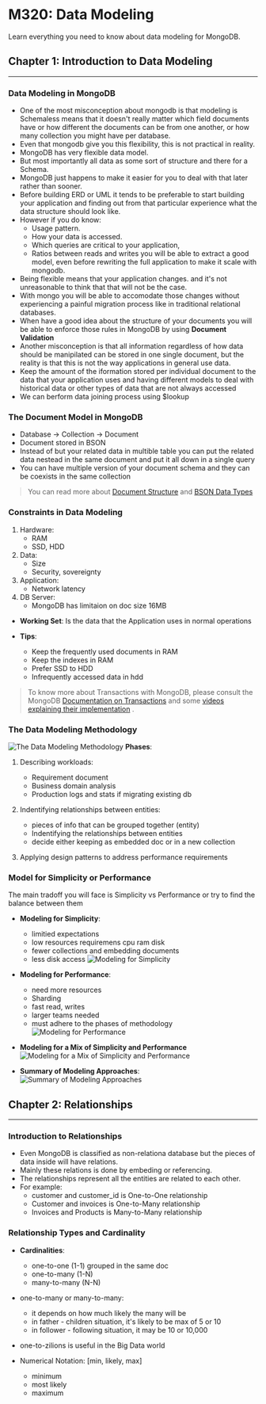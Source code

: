 # M320: Data Modeling
Learn everything you need to know about data modeling for MongoDB.

## Chapter 1: Introduction to Data Modeling
---
### Data Modeling in MongoDB
- One of the most misconception about mongodb is that modeling is Schemaless means that it doesn't really matter which field documents have or how different the documents can be from one another, or how many collection you might have  per database.
- Even that mongodb give you this flexibility, this is not practical in reality.
- MongoDB has very flexible data model.
- But most importantly all data as some sort of structure and there for a Schema.
- MongoDB just happens to make it easier for you to deal with that later rather than sooner.
- Before building ERD or UML it tends to be preferable to start building your application and finding out from that particular experience what the data structure should look like.
- However if you do know:
    - Usage pattern.
    - How your data is accessed.
    - Which queries are critical to your application,
    - Ratios between reads and writes
you will be able to extract a good model, even before rewriting the full application to make it scale with mongodb.
- Being flexible means that your application  changes. and it's not unreasonable to think that that will not be the case.
- With mongo you will be able to accomodate those changes without experiencing a painful migration process like in traditional relational databases.
- When have a good idea about the structure of your documents you will be able to enforce those rules in MongoDB by using **Document Validation** 
- Another misconception is that all information regardless of how data should be manipilated can be stored in one single document, but the reality is that this is not the way applications in general use data.
- Keep the amount of the iformation stored per individual document to the data that your application uses and having different models to deal with historical data or other types of data that are not always accessed
- We can berform data joining process using $lookup


### The Document Model in MongoDB
- Database -> Collection -> Document
- Document stored in BSON
- Instead of but your related data in multible table you can put the related data nestead in the same document and put it all down in a single query
- You can have multiple version of your document schema and they can be coexists in the same collection

> You can read more about [Document Structure](https://www.mongodb.com/docs/manual/core/data-modeling-introduction/#document-structure) and [BSON Data Types](https://www.mongodb.com/docs/upcoming/reference/bson-types/)



### Constraints in Data Modeling
1. Hardware:
	- RAM
	- SSD, HDD
2. Data:
	- Size
	- Security, sovereignty
3. Application:
	- Network latency
4. DB Server:
	- MongoDB has limitaion on doc size 16MB

- **Working Set**: Is the data that the Application uses in normal operations

- **Tips**:
	- Keep the frequently used documents in RAM
	- Keep the indexes in RAM
	- Prefer SSD to HDD
	- Infrequently accessed data in hdd



> To know more about Transactions with MongoDB, please consult the MongoDB [Documentation on Transactions](https://www.mongodb.com/docs/manual/core/transactions/) and some [videos explaining their implementation](https://www.mongodb.com/transactions) .



### The Data Modeling Methodology
![The Data Modeling Methodology](./Assets/M320/methodology.png)
**Phases**:
1. Describing workloads:
    - Requirement document
    - Business domain analysis
    - Production logs and stats if migrating existing db

2. Indentifying relationships between entities:
    - pieces of info that can be grouped together (entity)
    - Indentifying the relationships between entities
    - decide either keeping as embedded doc or in a new collection

3. Applying design patterns to address performance requirements


### Model for Simplicity or Performance
The main tradoff you will face is Simplicity vs Performance or try to find the balance between them

- **Modeling for Simplicity**:
	- limitied expectations
	- low resources requiremens cpu ram disk
	- fewer collections and embedding documents
	- less disk access
![Modeling for Simplicity](./Assets/M320/modeling_for_simplicity.png)

- **Modeling for Performance**:
	- need more resources
	- Sharding
	- fast read, writes
	- larger teams needed
	- must adhere to the phases of methodology
![Modeling for Performance](./Assets/M320/modeling_for_performance.png)

- **Modeling for a Mix of Simplicity and Performance**
![Modeling for a Mix of Simplicity and Performance](./Assets/M320/modeling_for_a_mix.png)

- **Summary of Modeling Approaches**:
![Summary of Modeling Approaches](./Assets/M320/flexible_methodology.png)



## Chapter 2: Relationships
---
### Introduction to Relationships
- Even MongoDB is classified as non-relationa database but the pieces of data inside will have relations.
- Mainly these relations is done by embeding or referencing.
- The relationships represent all the entities are related to each other.
- For example:
	- customer and customer_id is One-to-One relationship
	- Customer and invoices is One-to-Many relationship
	- Invoices and Products is Many-to-Many relationship
	


### Relationship Types and Cardinality
- **Cardinalities**:
	- one-to-one (1-1)  grouped in the same doc
	- one-to-many (1-N)  
	- many-to-many (N-N)

- one-to-many or many-to-many:
	- it depends on how much likely the many will be
	- in father - children situation, it's likely to be max of 5 or 10
	- in follower - following situation, it may be 10 or 10,000
- one-to-zilions is useful in the Big Data world
- Numerical Notation:  [min, likely, max]
	- minimum
	- most likely
	- maximum